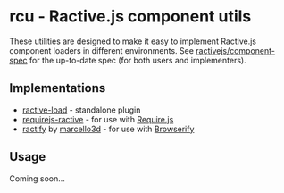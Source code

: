 rcu - Ractive.js component utils
================================

These utilities are designed to make it easy to implement Ractive.js component loaders in different environments. See [ractivejs/component-spec](https://github.com/ractivejs/component-spec) for the up-to-date spec (for both users and implementers).

Implementations
---------------

* [ractive-load](https://github.com/ractivejs/ractive-load) - standalone plugin
* [requirejs-ractive](https://github.com/ractivejs/requirejs-ractive) - for use with [Require.js](http://requirejs.org/)
* [ractify](https://github.com/marcello3d/node-ractify/) by [marcello3d](https://github.com/marcello3d) - for use with [Browserify](http://browserify.org/)



Usage
-----

Coming soon...
